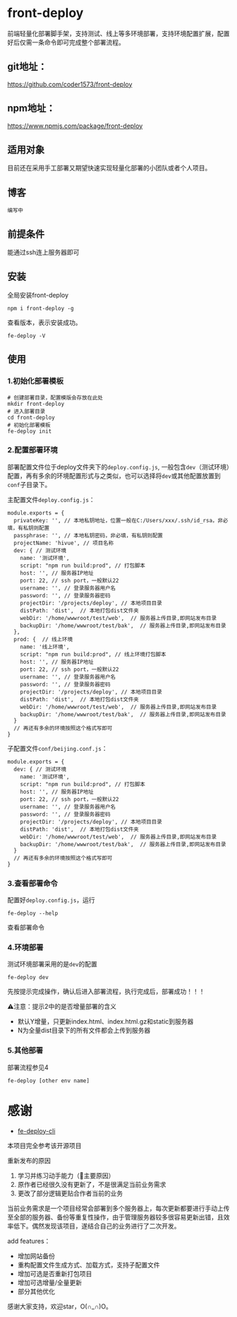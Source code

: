 # front-deploy
前端轻量化部署脚手架，支持测试、线上等多环境部署，支持环境配置扩展，配置好后仅需一条命令即可完成整个部署流程。

## git地址：
https://github.com/coder1573/front-deploy

## npm地址：
https://www.npmjs.com/package/front-deploy

## 适用对象
目前还在采用手工部署又期望快速实现轻量化部署的小团队或者个人项目。

## 博客
`编写中`

## 前提条件
能通过ssh连上服务器即可

## 安装
全局安装front-deploy
```
npm i front-deploy -g
```
查看版本，表示安装成功。
```
fe-deploy -V
```

## 使用
### 1.初始化部署模板
```
# 创建部署目录，配置模版会存放在此处
mkdir front-deploy
# 进入部署目录
cd front-deploy
# 初始化部署模板
fe-deploy init
```

### 2.配置部署环境
部署配置文件位于deploy文件夹下的`deploy.config.js`,
一般包含`dev`（测试环境）配置，再有多余的环境配置形式与之类似，也可以选择将`dev`或其他配置放置到`conf`子目录下。

主配置文件`deploy.config.js`：
```
module.exports = {
  privateKey: '', // 本地私钥地址，位置一般在C:/Users/xxx/.ssh/id_rsa，非必填，有私钥则配置
  passphrase: '', // 本地私钥密码，非必填，有私钥则配置
  projectName: 'hivue', // 项目名称
  dev: { // 测试环境
    name: '测试环境',
    script: "npm run build:prod", // 打包脚本
    host: '', // 服务器IP地址
    port: 22, // ssh port，一般默认22
    username: '', // 登录服务器用户名
    password: '', // 登录服务器密码
    projectDir: '/projects/deploy', // 本地项目目录
    distPath: 'dist',  // 本地打包dist文件夹
    webDir: '/home/wwwroot/test/web',  // 服务器上传目录,即网站发布目录
    backupDir: '/home/wwwroot/test/bak',  // 服务器上传目录,即网站发布目录
  },
  prod: {  // 线上环境
    name: '线上环境',
    script: "npm run build:prod", // 线上环境打包脚本
    host: '', // 服务器IP地址
    port: 22, // ssh port，一般默认22
    username: '', // 登录服务器用户名
    password: '', // 登录服务器密码
    projectDir: '/projects/deploy', // 本地项目目录
    distPath: 'dist',  // 本地打包dist文件夹
    webDir: '/home/wwwroot/test/web',  // 服务器上传目录,即网站发布目录
    backupDir: '/home/wwwroot/test/bak',  // 服务器上传目录,即网站发布目录
  }
  // 再还有多余的环境按照这个格式写即可
}
```

子配置文件`conf/beijing.conf.js`：
```
module.exports = {
  dev: { // 测试环境
    name: '测试环境',
    script: "npm run build:prod", // 打包脚本
    host: '', // 服务器IP地址
    port: 22, // ssh port，一般默认22
    username: '', // 登录服务器用户名
    password: '', // 登录服务器密码
    projectDir: '/projects/deploy', // 本地项目目录
    distPath: 'dist',  // 本地打包dist文件夹
    webDir: '/home/wwwroot/test/web',  // 服务器上传目录,即网站发布目录
    backupDir: '/home/wwwroot/test/bak',  // 服务器上传目录,即网站发布目录
  }
  // 再还有多余的环境按照这个格式写即可
}
```


### 3.查看部署命令
配置好`deploy.config.js`，运行
```
fe-deploy --help
```
查看部署命令

### 4.环境部署
测试环境部署采用的是`dev`的配置
```
fe-deploy dev
```
先按提示完成操作，确认后进入部署流程，执行完成后，部署成功！！！

⚠️注意：提示2中的是否增量部署的含义
- 默认Y增量，只更新index.html、index.html.gz和static到服务器
- N为全量dist目录下的所有文件都会上传到服务器

### 5.其他部署
部署流程参见4
```
fe-deploy [other env name]
```

# 感谢
- [fe-deploy-cli](https://github.com/dadaiwei/fe-deploy-cli)

本项目完全参考该开源项目

重新发布的原因
1. 学习并练习动手能力（🐶主要原因）
2. 原作者已经很久没有更新了，不是很满足当前业务需求
3. 更改了部分逻辑更贴合作者当前的业务

当前业务需求是一个项目经常会部署到多个服务器上，每次更新都要进行手动上传至全部的服务器、备份等重复性操作，由于管理服务器较多很容易更新出错，且效率低下。偶然发现该项目，遂结合自己的业务进行了二次开发。

add features：
- 增加网站备份
- 重构配置文件生成方式、加载方式，支持子配置文件
- 增加可选是否重新打包项目
- 增加可选增量/全量更新
- 部分其他优化


感谢大家支持，欢迎star，O(∩_∩)O。
